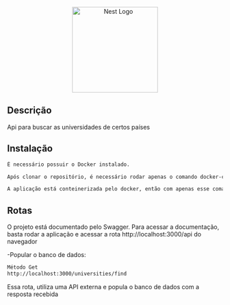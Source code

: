 <p align="center">
  <a href="http://nestjs.com/" target="blank"><img src="https://nestjs.com/img/logo-small.svg" width="200" alt="Nest Logo" /></a>
</p>



## Descrição
Api para buscar as universidades de certos países



## Instalação
```bash
É necessário possuir o Docker instalado.

Após clonar o repositório, é necessário rodar apenas o comando docker-compose up

A aplicação está conteinerizada pelo docker, então com apenas esse comando, tudo será instalado de forma automatica e o servidor da aplicação já estará funcionando
```

## Rotas
O projeto está documentado pelo Swagger. 
Para acessar a documentação, basta rodar a aplicação e acessar a rota http://localhost:3000/api do navegador

-Popular o banco de dados:
```bash
Método Get
http://localhost:3000/universities/find
```
Essa rota, utiliza uma API externa e popula o banco de dados com a resposta recebida

